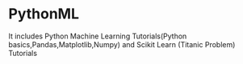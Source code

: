 # PythonML
It includes Python Machine Learning Tutorials(Python basics,Pandas,Matplotlib,Numpy) and Scikit Learn (Titanic Problem) Tutorials
